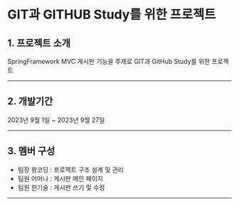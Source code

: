 # GIT과 GITHUB Study를 위한 프로젝트

## 1. 프로젝트 소개
SpringFramework MVC 게시판 기능을 주제로 GIT과 GitHub Study를 위한 프로젝트

---

## 2. 개발기간
2023년 9월 1일 ~ 2023년 9월 27일

---

## 3. 멤버 구성
* 팀장 왕코딩 : 프로젝트 구조 설계 및 관리
* 팀원 어머나 : 게시판 메인 페이지
* 팀원 한기술 : 게시판 쓰기 및 수정
---
